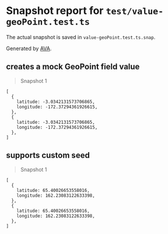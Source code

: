 # Snapshot report for `test/value-geoPoint.test.ts`

The actual snapshot is saved in `value-geoPoint.test.ts.snap`.

Generated by [AVA](https://avajs.dev).

## creates a mock GeoPoint field value

> Snapshot 1

    [
      {
        latitude: -3.0342131573706865,
        longitude: -172.37294361926615,
      },
      {
        latitude: -3.0342131573706865,
        longitude: -172.37294361926615,
      },
    ]

## supports custom seed

> Snapshot 1

    [
      {
        latitude: 65.40026653558016,
        longitude: 162.23083122633398,
      },
      {
        latitude: 65.40026653558016,
        longitude: 162.23083122633398,
      },
    ]
